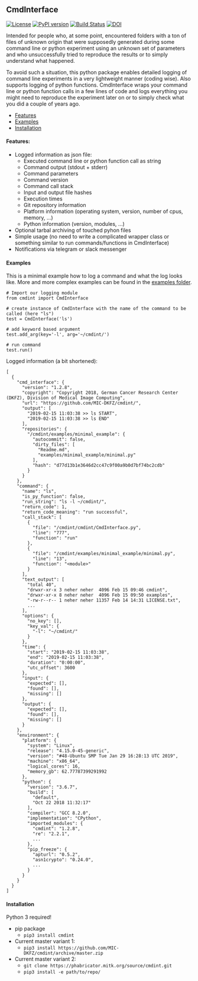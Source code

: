 ## CmdInterface

[![License](https://img.shields.io/badge/License-Apache%202.0-blue.svg)](https://opensource.org/licenses/Apache-2.0)
[![PyPI version](https://badge.fury.io/py/cmdint.svg)](https://badge.fury.io/py/cmdint)
[![Build Status](https://travis-ci.org/MIC-DKFZ/cmdint.svg?branch=master)](https://travis-ci.org/MIC-DKFZ/cmdint)
[![DOI](https://zenodo.org/badge/DOI/10.5281/zenodo.2562074.svg)](https://doi.org/10.5281/zenodo.2562074)

Intended for people who, at some point, encountered folders with a ton of files of unknown origin that were supposedly generated during some command line or python experiment using an unknown set of parameters and who unsuccessfully tried to reproduce the results or to simply understand what happened.

To avoid such a situation, this python package enables detailed logging of command line experiments in a very lightweight manner (coding wise). Also supports logging of python functions. 
CmdInterface wraps your command line or python function calls in a few lines of code and logs everything you might need to reproduce the experiment later on or to simply check what you did a couple of years ago.

* [Features](#Features)
* [Examples](#Examples)
* [Installation](#Installation)

#### Features:
* Logged information as json file:
    * Executed command line or python function call as string
    * Command output (stdout + stderr)
    * Command parameters
    * Command version
    * Command call stack
    * Input and output file hashes
    * Execution times
    * Git repository information
    * Platform information (operating system, version, number of cpus, memory, ...)
    * Python information (version, modules, ...)
* Optional tarbal archiving of touched pyhon files
* Simple usage (no need to write a complicated wrapper class or something similar to run commands/functions in CmdInterface)
* Notifications via telegram or slack messenger


#### Examples 
This is a minimal example how to log a command and what the log looks like.
 More and more complex examples can be found in the [examples folder](https://github.com/MIC-DKFZ/cmdint/tree/master/examples).
```
# Import our logging module
from cmdint import CmdInterface

# create instance of CmdInterface with the name of the command to be called (here "ls")
test = CmdInterface('ls')

# add keyword based argument
test.add_arg(key='-l', arg='~/cmdint/')

# run command
test.run()
```
Logged information (a bit shortened):

```
[
  {
    "cmd_interface": {
      "version": "1.2.8",
      "copyright": "Copyright 2018, German Cancer Research Center (DKFZ), Division of Medical Image Computing",
      "url": "https://github.com/MIC-DKFZ/cmdint/",
      "output": [
        "2019-02-15 11:03:38 >> ls START",
        "2019-02-15 11:03:38 >> ls END"
      ],
      "repositories": {
        "/cmdint/examples/minimal_example": {
          "autocommit": false,
          "dirty_files": [
            "Readme.md",
            "examples/minimal_example/minimal.py"
          ],
          "hash": "d77d13b1e3646d2cc47c9f00a9b0d7bf74bc2cdb"
        }
      }
    },
    "command": {
      "name": "ls",
      "is_py_function": false,
      "run_string": "ls -l ~/cmdint/",
      "return_code": 1,
      "return_code_meaning": "run successful",
      "call_stack": [
        {
          "file": "/cmdint/cmdint/CmdInterface.py",
          "line": "777",
          "function": "run"
        },
        {
          "file": "/cmdint/examples/minimal_example/minimal.py",
          "line": "13",
          "function": "<module>"
        }
      ],
      "text_output": [
        "total 40",
        "drwxr-xr-x 3 neher neher  4096 Feb 15 09:46 cmdint",
        "drwxr-xr-x 8 neher neher  4096 Feb 15 09:50 examples",
        "-rw-r--r-- 1 neher neher 11357 Feb 14 14:31 LICENSE.txt",
        ...
      ],
      "options": {
        "no_key": [],
        "key_val": {
          "-l": "~/cmdint/"
        }
      },
      "time": {
        "start": "2019-02-15 11:03:38",
        "end": "2019-02-15 11:03:38",
        "duration": "0:00:00",
        "utc_offset": 3600
      },
      "input": {
        "expected": [],
        "found": [],
        "missing": []
      },
      "output": {
        "expected": [],
        "found": [],
        "missing": []
      }
    },
    "environment": {
      "platform": {
        "system": "Linux",
        "release": "4.15.0-45-generic",
        "version": "#48-Ubuntu SMP Tue Jan 29 16:28:13 UTC 2019",
        "machine": "x86_64",
        "logical_cores": 16,
        "memory_gb": 62.77787399291992
      },
      "python": {
        "version": "3.6.7",
        "build": [
          "default",
          "Oct 22 2018 11:32:17"
        ],
        "compiler": "GCC 8.2.0",
        "implementation": "CPython",
        "imported_modules": {
          "cmdint": "1.2.8",
          "re": "2.2.1",
          ...
        },
        "pip_freeze": {
          "apturl": "0.5.2",
          "asn1crypto": "0.24.0",
          ...
        }
      }
    }
  }
]
```

#### Installation 
Python 3 required!
* pip package
    * ```pip3 install cmdint```
* Current master variant 1:
    * ```pip3 install https://github.com/MIC-DKFZ/cmdint/archive/master.zip```
* Current master variant 2:
    * ```git clone https://phabricator.mitk.org/source/cmdint.git```
    * ```pip3 install -e path/to/repo/```
